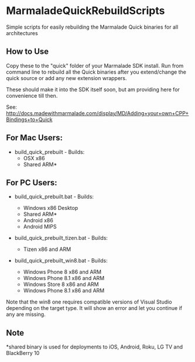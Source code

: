 MarmaladeQuickRebuildScripts
============================

Simple scripts for easily rebuilding the Marmalade Quick binaries for all architectures

How to Use
----------

Copy these to the "quick" folder of your Marmalade SDK install. Run from command line to rebuild all the Quick binaries after you extend/change the quick source or add any new extension wrappers.

These should make it into the SDK itself soon, but am providing here for convenience till then.

See: http://docs.madewithmarmalade.com/display/MD/Adding+your+own+CPP+Bindings+to+Quick


For Mac Users:
--------------

- build_quick_prebuilt - Builds:
  - OSX x86
  - Shared ARM*

For PC Users:
-------------

- build_quick_prebuilt.bat - Builds:
  - Windows x86 Desktop
  - Shared ARM*
  - Android x86
  - Android MIPS

- build_quick_prebuilt_tizen.bat - Builds:
  - Tizen x86 and ARM

- build_quick_prebuilt_win8.bat - Builds:
  - Windows Phone 8 x86 and ARM
  - Windows Phone 8.1 x86 and ARM
  - Windows Store 8 x86 and ARM
  - Windows Phone 8.1 x86 and ARM

Note that the win8 one requires compatible versions of Visual Studio depending on the target type. It will show an error and let you continue if any are missing.
  
Note
----

*shared binary is used for deployments to iOS, Android, Roku, LG TV and BlackBerry 10
